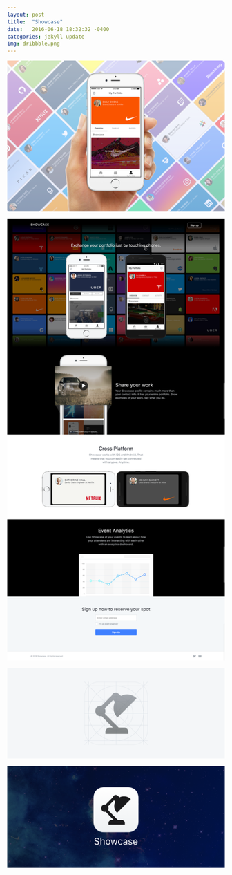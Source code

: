 ```yaml
---
layout: post
title:  "Showcase"
date:   2016-06-18 18:32:32 -0400
categories: jekyll update
img: dribbble.png
---
```


![index page](/img/showcase-hand.png)

![index page](/img/shows.png)

![index page](/img/showcase-grid.png)

![index page](/img/showcase-icon.png)

